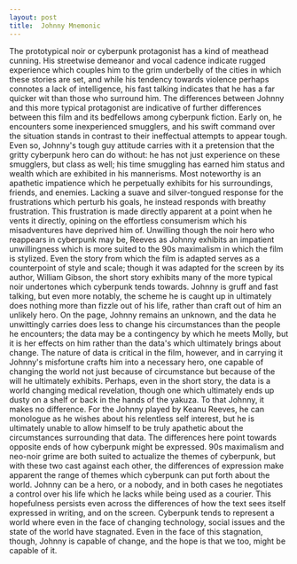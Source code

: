 ```yaml
---
layout: post
title:  Johnny Mnemonic
---
```


The prototypical noir or cyberpunk protagonist has a kind of meathead cunning. His streetwise demeanor and vocal cadence indicate rugged experience which couples him to the grim underbelly of the cities in which these stories are set, and while his tendency towards violence perhaps connotes a lack of intelligence, his fast talking indicates that he has a far quicker wit than those who surround him. The differences between Johnny and this more typical protagonist are indicative of further differences between this film and its bedfellows among cyberpunk fiction. Early on, he encounters some inexperienced smugglers, and his swift command over the situation stands in contrast to their ineffectual attempts to appear tough. Even so, Johnny's tough guy attitude carries with it a pretension that the gritty cyberpunk hero can do without: he has not just experience on these smugglers, but class as well; his time smuggling has earned him status and wealth which are exhibited in his mannerisms. Most noteworthy is an apathetic impatience which he perpetually exhibits for his surroundings, friends, and enemies. Lacking a suave and silver-tongued response for the frustrations which perturb his goals, he instead responds with breathy frustration. This frustration is made directly apparent at a point when he vents it directly, opining on the effortless consumerism which his misadventures have deprived him of. Unwilling though the noir hero who reappears in cyberpunk may be, Reeves as Johnny exhibits an impatient unwillingness which is more suited to the 90s maximalism in which the film is stylized. Even the story from which the film is adapted serves as a counterpoint of style and scale; though it was adapted for the screen by its author, William Gibson, the short story exhibits many of the more typical noir undertones which cyberpunk tends towards. Johnny is gruff and fast talking, but even more notably, the scheme he is caught up in ultimately does nothing more than fizzle out of his life, rather than craft out of him an unlikely hero. On the page, Johnny remains an unknown, and the data he unwittingly carries does less to change his circumstances than the people he encounters; the data may be a contingency by which he meets Molly, but it is her effects on him rather than the data's which ultimately brings about change. The nature of data is critical in the film, however, and in carrying it Johnny's misfortune crafts him into a necessary hero, one capable of changing the world not just because of circumstance but because of the will he ultimately exhibits. Perhaps, even in the short story, the data is a world changing medical revelation, though one which ultimately ends up dusty on a shelf or back in the hands of the yakuza. To that Johnny, it makes no difference. For the Johnny played by Keanu Reeves, he can monologue as he wishes about his relentless self interest, but he is ultimately unable to allow himself to be truly apathetic about the circumstances surrounding that data. The differences here point towards opposite ends of how cyberpunk might be expressed. 90s maximalism and neo-noir grime are both suited to actualize the themes of cyberpunk, but with these two cast against each other, the differences of expression make apparent the range of themes which cyberpunk can put forth about the world. Johnny can be a hero, or a nobody, and in both cases he negotiates a control over his life which he lacks while being used as a courier. This hopefulness persists even across the differences of how the text sees itself expressed in writing, and on the screen. Cyberpunk tends to represent a world where even in the face of changing technology, social issues and the state of the world have stagnated. Even in the face of this stagnation, though, Johnny is capable of change, and the hope is that we too, might be capable of it.
